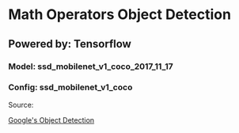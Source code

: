 # Math Operators Object Detection
## Powered by: Tensorflow
### Model: ssd_mobilenet_v1_coco_2017_11_17
### Config: ssd_mobilenet_v1_coco


Source:

[Google's Object Detection](https://github.com/tensorflow/models/tree/master/research/object_detection)
